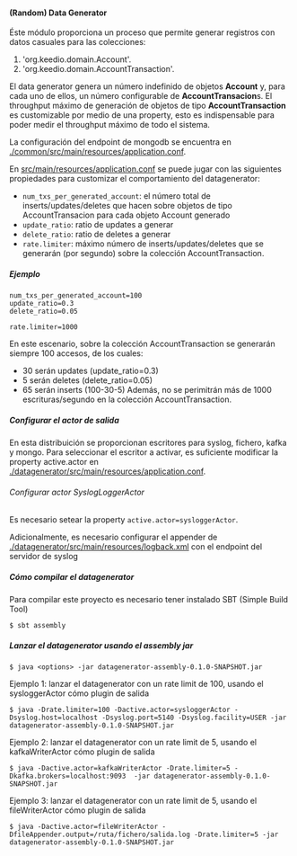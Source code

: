 #### (Random) Data Generator

Éste módulo proporciona un proceso que permite generar registros con datos casuales para las colecciones:

1. 'org.keedio.domain.Account'.
2. 'org.keedio.domain.AccountTransaction'.

El data generator genera un número indefinido de objetos **Account** y, para cada uno de ellos, un número configurable de **AccountTransacion**s. El throughput máximo de generación de objetos de tipo **AccountTransaction** es customizable por medio de una property, esto es indispensable para poder medir el throughput máximo de todo el sistema.

La configuración del endpoint de mongodb se encuentra en [./common/src/main/resources/application.conf](./common/src/main/resources/application.conf).

En [src/main/resources/application.conf](./src/main/resources/application.conf) se puede jugar con las siguientes propiedades para customizar el comportamiento del datagenerator:
- `num_txs_per_generated_account`: el número total de inserts/updates/deletes que hacen sobre objetos de tipo AccountTransacion para cada objeto Account generado
- `update_ratio`: ratio de updates a generar
- `delete_ratio`: ratio de deletes a generar
- `rate.limiter`: máximo número de inserts/updates/deletes que se generarán (por segundo) sobre la colección AccountTransaction.

##### Ejemplo
```
num_txs_per_generated_account=100
update_ratio=0.3
delete_ratio=0.05

rate.limiter=1000
```
En este escenario, sobre la colección AccountTransaction se generarán siempre 100 accesos, de los cuales:
- 30 serán updates (update_ratio=0.3)
- 5 serán deletes (delete_ratio=0.05)
- 65 serán inserts (100-30-5)
Además, no se perimitrán más de 1000 escrituras/segundo en la colección AccountTransaction.

##### Configurar el actor de salida
En esta distribuición se proporcionan escritores para syslog, fichero, kafka y mongo.
Para seleccionar el escritor a activar, es suficiente modificar la property active.actor en [./datagenerator/src/main/resources/application.conf](./datagenerator/src/main/resources/application.conf).

###### Configurar actor SyslogLoggerActor
Es necesario setear la property ``active.actor=sysloggerActor``.

Adicionalmente, es necesario configurar el appender de [./datagenerator/src/main/resources/logback.xml](logback) con el endpoint del servidor de syslog

##### Cómo compilar el datagenerator
Para compilar este proyecto es necesario tener instalado SBT (Simple Build Tool)
```
$ sbt assembly
```

##### Lanzar el datagenerator usando el assembly jar
```
$ java <options> -jar datagenerator-assembly-0.1.0-SNAPSHOT.jar
```

Ejemplo 1: lanzar el datagenerator con un rate limit de 100, usando el sysloggerActor cómo plugin de salida
```
$ java -Drate.limiter=100 -Dactive.actor=sysloggerActor -Dsyslog.host=localhost -Dsyslog.port=5140 -Dsyslog.facility=USER -jar datagenerator-assembly-0.1.0-SNAPSHOT.jar
```

Ejemplo 2: lanzar el datagenerator con un rate limit de 5, usando el kafkaWriterActor cómo plugin de salida
```
$ java -Dactive.actor=kafkaWriterActor -Drate.limiter=5 -Dkafka.brokers=localhost:9093  -jar datagenerator-assembly-0.1.0-SNAPSHOT.jar
```

Ejemplo 3: lanzar el datagenerator con un rate limit de 5, usando el fileWriterActor cómo plugin de salida
```
$ java -Dactive.actor=fileWriterActor -DfileAppender.output=/ruta/fichero/salida.log -Drate.limiter=5 -jar datagenerator-assembly-0.1.0-SNAPSHOT.jar
```